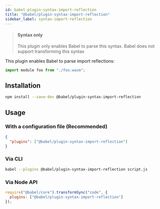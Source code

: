 ```yaml
---
id: babel-plugin-syntax-import-reflection
title: "@babel/plugin-syntax-import-reflection"
sidebar_label: syntax-import-reflection
---
```


> #### Syntax only
>
> This plugin only enables Babel to parse this syntax. Babel does not support transforming this syntax

This plugin enables Babel to parse import reflections:

```js
import module foo from "./foo.wasm";
```

## Installation

```sh
npm install --save-dev @babel/plugin-syntax-import-reflection
```

## Usage

### With a configuration file (Recommended)

```json
{
  "plugins": ["@babel/plugin-syntax-import-reflection"]
}
```

### Via CLI

```sh
babel --plugins @babel/plugin-syntax-import-reflection script.js
```

### Via Node API

```javascript
require("@babel/core").transformSync("code", {
  plugins: ["@babel/plugin-syntax-import-reflection"]
});
```
